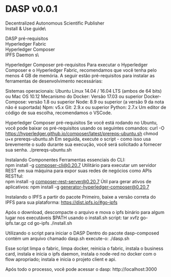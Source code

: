 # DASP v0.0.1
Decentralized Autonomous Scientific Publisher\
Install & Use guide\

DASP pré-requisitos\
Hyperledger Fabric\
Hyperledger Composer\
IPFS Daemon s\

Hyperledger Composer pré-requisitos
Para executar o Hyperledger Composer e o Hyperledger Fabric, recomendamos que você tenha pelo menos 4 GB de memória.
A seguir estão pré-requisitos para instalar as ferramentas de desenvolvimento necessárias:

Sistemas operacionais: Ubuntu Linux 14.04 / 16.04 LTS (ambos de 64 bits) ou Mac OS 10.12
Mecanismo do Docker: Versão 17.03 ou superior
Docker-Compose: versão 1.8 ou superior
Node: 8.9 ou superior (a versão 9 da nota não é suportada)
Npm: v5.x
Git: 2.9.x ou superior
Python: 2.7.x 
Um editor de código de sua escolha, recomendamos o VSCode.


Hyperledger Composer pré-requisitos
Se você está rodando no Ubuntu, você pode baixar os pré-requisitos usando os seguintes comandos:
curl -O https://hyperledger.github.io/composer/latest/prereqs-ubuntu.sh chmod u+x prereqs-ubuntu.sh
Em seguida, execute o script - como isso usa brevemente o sudo durante sua execução, você será solicitado a fornecer sua senha.
./prereqs-ubuntu.sh



Instalando Componentes
Ferramentas essenciais do CLI:	
npm install -g composer-cli@0.20.7
Utilitário para executar um servidor REST em sua máquina para expor suas redes de negócios como APIs RESTful:	
npm install -g composer-rest-server@0.20.7
Útil para gerar ativos de aplicativos:
npm install -g generator-hyperledger-composer@0.20.7




Instalando o IPFS a partir do pacote
Primeiro, baixe a versão correta do IPFS para sua plataforma:
https://dist.ipfs.io/#go-ipfs


Após o download, descompacte o arquivo e mova o ipfs binário para algum lugar nos executáveis $PATH usando o install.sh script:
tar xvfz go-ipfs.tar.gz
cd go-ipfs
./install.sh

Utilizando o script para iniciar o DASP
Dentro do pacote dasp-composed contém um arquivo chamado dasp.sh execute-o:
./dasp.sh

Esse script limpa o fabric, limpa docker, reinicia o fabric, instala o business card, instala e inicia o ipfs daemon, instala o node-red no docker com o flow apropriado; instala e inicia o projeto client e api.

Após todo o processo, você pode acessar o dasp: http://localhost:3000

